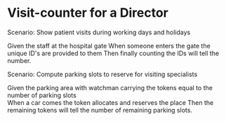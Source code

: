 # Visit-counter for a Director

Scenario: Show patient visits during working days and holidays

  Given the staff at the hospital gate
  When someone enters the gate the unique ID's are provided to them
  Then finally counting the IDs will tell the number.

Scenario: Compute parking slots to reserve for visiting specialists

Given the parking area with watchman carrying the tokens equal 
to the number of parking slots  
When a car comes the token allocates and reserves the place
Then the remaining tokens will tell the number of remaining parking slots.

